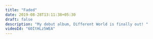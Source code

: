 ```yaml
---
title: "Faded"
date: 2019-08-28T13:11:38+05:30
draft: false
description: "My debut album, Different World is finally out! "
videoId: "60ItHLz5WEA"
---
```

